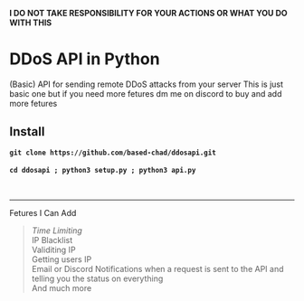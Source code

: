 **I DO NOT TAKE RESPONSIBILITY FOR YOUR ACTIONS OR WHAT YOU DO WITH THIS**

# DDoS API in Python
(Basic) API for sending remote DDoS attacks from your server
This is just basic one but if you need more fetures dm me on discord to buy and add more fetures

## Install
**`git clone https://github.com/based-chad/ddosapi.git`**
<br>
<br>
**`cd ddosapi ; python3 setup.py ; python3 api.py`**

<br>
<hr>

Fetures I Can Add

> *Time Limiting <br>*
> IP Blacklist<br>
> Validiting IP<br>
> Getting users IP<br>
> Email or Discord Notifications when a request is sent to the API and telling you the status on everything<br>
> And much more
